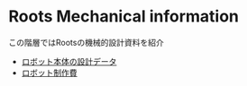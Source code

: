 # Roots Mechanical information

この階層ではRootsの機械的設計資料を紹介

- [ロボット本体の設計データ](./detail_of_robot.md)
- [ロボット制作費](./cost_of_robot.md)
